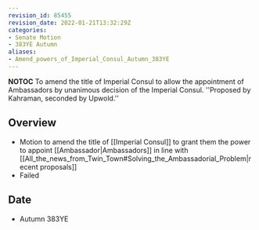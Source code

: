 ```yaml
---
revision_id: 85455
revision_date: 2022-01-21T13:32:29Z
categories:
- Senate Motion
- 383YE Autumn
aliases:
- Amend_powers_of_Imperial_Consul_Autumn_383YE
---
```



__NOTOC__
To amend the title of Imperial Consul to allow the appointment of Ambassadors by unanimous decision of the Imperial Consul.
''Proposed by Kahraman, seconded by Upwold.''
## Overview
* Motion to amend the title of [[Imperial Consul]] to grant them the power to appoint [[Ambassador|Ambassadors]] in line with [[All_the_news_from_Twin_Town#Solving_the_Ambassadorial_Problem|recent proposals]]
* Failed
## Date
* Autumn 383YE